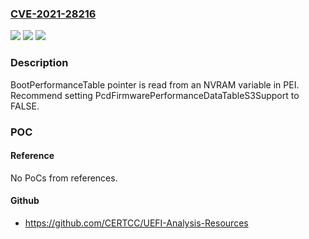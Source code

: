 ### [CVE-2021-28216](https://cve.mitre.org/cgi-bin/cvename.cgi?name=CVE-2021-28216)
![](https://img.shields.io/static/v1?label=Product&message=EDK%20II&color=blue)
![](https://img.shields.io/static/v1?label=Version&message=%3D%20EDK%20II%20Master%20&color=brighgreen)
![](https://img.shields.io/static/v1?label=Vulnerability&message=A%20case%20of%20CWE-587%20occurs%20in%20function%20FpdtStatusCodeListenerPei().&color=brighgreen)

### Description

BootPerformanceTable pointer is read from an NVRAM variable in PEI. Recommend setting PcdFirmwarePerformanceDataTableS3Support to FALSE.

### POC

#### Reference
No PoCs from references.

#### Github
- https://github.com/CERTCC/UEFI-Analysis-Resources

